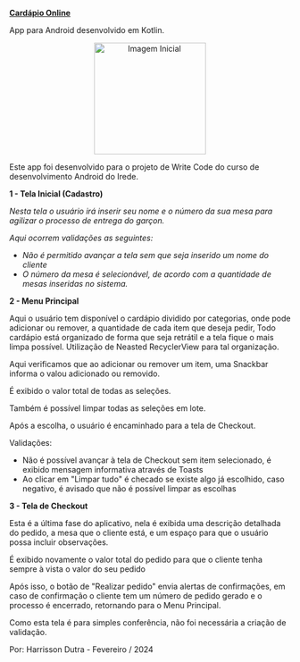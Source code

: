 <u>**Cardápio Online**</u>



App para Android desenvolvido em Kotlin.

<center>
<img src="https://docs.google.com/uc?id=12CJ4u3M_np7z7T2RanQpbz9t3KbAGpLo" alt="Imagem Inicial" width="200">
</center>





Este app foi desenvolvido para o projeto de Write Code do curso de desenvolvimento Android do Irede.



**1 - Tela Inicial (Cadastro)**

<Inserir imagem>



*Nesta tela o usuário irá inserir seu nome e o número da sua mesa para agilizar o processo de entrega do garçon.*



<Inserir imagem>

*Aqui ocorrem validações as seguintes:*

- *Não é permitido avançar a tela sem que seja inserido um nome do cliente*
- *O número da mesa é selecionável, de acordo com a quantidade de mesas inseridas no sistema.*



**2 - Menu Principal**

<inserir telas>

Aqui o usuário tem disponível o cardápio dividido por categorias, onde pode adicionar ou remover, a quantidade de cada item que deseja pedir, Todo cardápio está organizado de forma que seja retrátil e a tela fique o mais limpa possível. Utilização de Neasted RecyclerView para tal organização.

Aqui verificamos que ao adicionar ou remover um item, uma Snackbar informa o valou adicionado ou removido.

É exibido o valor total de todas as seleções.

Também é possível limpar todas as seleções em lote.

Após a escolha, o usuário é encaminhado para a tela de Checkout.



Validações:

<Inserir imagem>

- Não é possível avançar à tela de Checkout sem item selecionado, é exibido mensagem informativa através de Toasts
- Ao clicar em "Limpar tudo" é checado se existe algo já escolhido, caso negativo, é avisado que não é possível limpar as escolhas



**3 - Tela de Checkout**

<inserir imagens>

Esta é a última fase do aplicativo, nela é exibida uma descrição detalhada do pedido, a mesa que o cliente está, e um espaço para que o usuário possa incluir observações.

É exibido novamente o valor total do pedido para que o cliente tenha sempre à vista o valor do seu pedido

Após isso, o botão de "Realizar pedido" envia alertas de confirmações, em caso de confirmação o cliente tem um número de pedido gerado e o processo é encerrado, retornando para o Menu Principal.

Como esta tela é para simples conferência, não foi necessária a criação de validação. 





Por: Harrisson Dutra - Fevereiro / 2024

